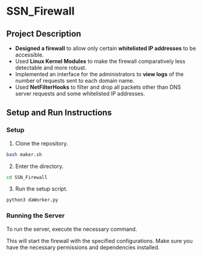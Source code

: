 # SSN_Firewall

## Project Description

- **Designed a firewall** to allow only certain **whitelisted IP addresses** to be accessible.
- Used **Linux Kernel Modules** to make the firewall comparatively less detectable and more robust.
- Implemented an interface for the administrators to **view logs** of the number of requests sent to each domain name.
- Used **NetFilterHooks** to filter and drop all packets other than DNS server requests and some whitelisted IP addresses.

## Setup and Run Instructions

### Setup

1. Clone the repository.

```bash
bash maker.sh
```

2. Enter the directory.

```bash
cd SSN_Firewall
```

3. Run the setup script.

```bash
python3 daWorker.py
```

### Running the Server

To run the server, execute the necessary command.

This will start the firewall with the specified configurations. Make sure you have the necessary permissions and dependencies installed.
